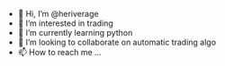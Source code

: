 - 👋 Hi, I’m @heriverage
- 👀 I’m interested in trading
- 🌱 I’m currently learning python
- 💞️ I’m looking to collaborate on automatic trading algo
- 📫 How to reach me ...

<!---
heriverage/heriverage is a ✨ special ✨ repository because its `README.md` (this file) appears on your GitHub profile.
You can click the Preview link to take a look at your changes.
--->
